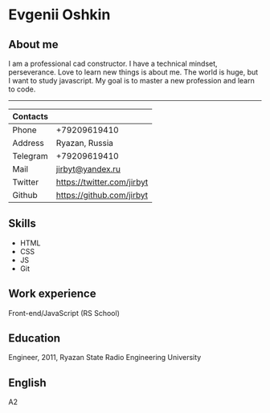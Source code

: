 # Evgenii Oshkin


## About me

I am a professional cad constructor. I have a technical mindset, perseverance. Love to learn new things is about me. The world is huge, but I want to study javascript. My goal is to master a new profession and learn to code.

__________________

| Contacts |   |
| ------ | ------ |
| Phone| +79209619410|
| Address | Ryazan, Russia |
| Telegram | +79209619410 |
| Mail |  <jirbyt@yandex.ru> |
| Twitter |<https://twitter.com/jirbyt> |
| Github | <https://github.com/jirbyt> |

## Skills

  - HTML
  - CSS
  - JS
  - Git

## Work experience

Front-end/JavaScript (RS School)

## Education
Engineer, 2011, Ryazan State Radio Engineering University

## English

A2